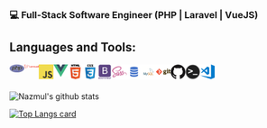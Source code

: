 ### 💻 Full-Stack Software Engineer (PHP | Laravel | VueJS)

## Languages and Tools:

<img align="left" alt="PHP" width="26px" src="./img/php.png" />
<img align="left" alt="Laravel" width="26px" src="./img/laravel.png" />
<img align="left" alt="JavaScript" width="26px" src="./img/javascript.png" />
<img align="left" alt="VueJs" width="26px" src="./img/vuejs.png" />
<img align="left" alt="HTML5" width="26px" src="./img/html.png" />
<img align="left" alt="CSS3" width="26px" src="./img/css.png" />
<img align="left" alt="Bootstrap 5" width="26px" src="./img/bootstrap.png" />
<img align="left" alt="Sass" width="26px" src="./img/sass.png" />
<img align="left" alt="SQL" width="26px" src="./img/sql.png" />
<img align="left" alt="MySQL" width="26px" src="./img/mysql.png" />
<img align="left" alt="Git" width="26px" src="./img/git.png" />
<img align="left" alt="GitHub" width="26px" src="./img/github.png" />
<img align="left" alt="HTML5" width="26px" src="./img/terminal.png" />
<img align="left" alt="Visual Studio Code" width="26px" src="./img/visual-studio-code.png" />

<br></br>



![Nazmul's github stats](https://github-readme-stats.vercel.app/api?username=mdpappu006&count_private=true)


[![Top Langs card](https://github-readme-stats.vercel.app/api/top-langs/?username=mdpappu006&card_width=550)](https://github.com/mdpappu006)
